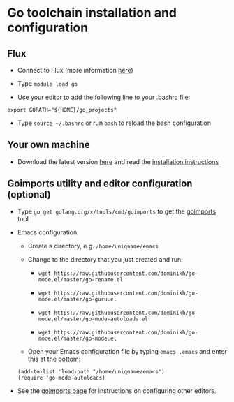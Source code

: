 Go toolchain installation and configuration
===========================================

Flux
----

* Connect to Flux (more information
  [here](http://arc-ts.umich.edu/flux-user-guide))

* Type `module load go`

* Use your editor to add the following line to your .bashrc file:

```
export GOPATH="${HOME}/go_projects"
```

* Type `source ~/.bashrc` or run `bash` to reload the bash
  configuration


Your own machine
----------------

* Download the latest version [here](https://golang.org/dl) and read
  the [installation instructions](https://golang.org/doc/install)


Goimports utility and editor configuration (optional)
-----------------------------------------------------

* Type `go get golang.org/x/tools/cmd/goimports` to get the
  [goimports](https://godoc.org/golang.org/x/tools/cmd/goimports) tool

* Emacs configuration:

    * Create a directory, e.g. `/home/uniqname/emacs`

    * Change to the directory that you just created and run:

        * `wget https://raw.githubusercontent.com/dominikh/go-mode.el/master/go-rename.el`

        * `wget https://raw.githubusercontent.com/dominikh/go-mode.el/master/go-guru.el`

        * `wget https://raw.githubusercontent.com/dominikh/go-mode.el/master/go-mode-autoloads.el`

        * `wget https://raw.githubusercontent.com/dominikh/go-mode.el/master/go-mode.el`

    * Open your Emacs configuration file by typing `emacs .emacs` and enter this at the bottom:

    ```
    (add-to-list 'load-path "/home/uniqname/emacs")
    (require 'go-mode-autoloads)
    ```

* See the [goimports
  page](https://godoc.org/golang.org/x/tools/cmd/goimports) for
  instructions on configuring other editors.
